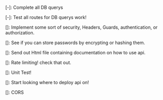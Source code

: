 [-]: Complete all DB querys

[-]: Test all routes for DB querys work!

[]: Implement some sort of security, Headers, Guards, authentication, or authorization.

[]: See if you can store passwords by encrypting or hashing them.

[]: Send out Html file containing documentation on how to use api.

[]: Rate limiting! check that out.

[]: Unit Test!

[]: Start looking where to deploy api on!

[]: CORS
